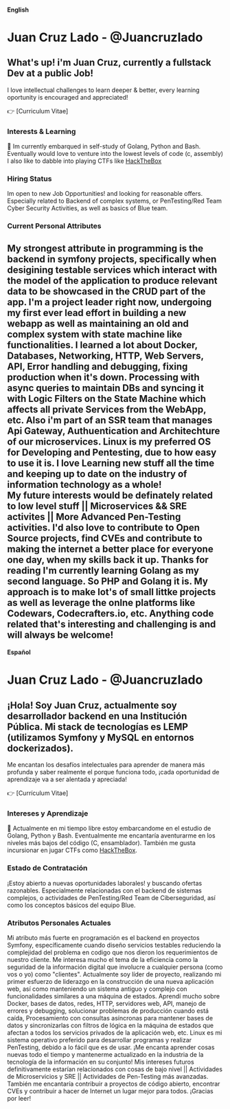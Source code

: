 #### English

# Juan Cruz Lado - @Juancruzlado

## What's up! i'm Juan Cruz, currently a fullstack Dev at a public Job! 

I love intellectual challenges to learn deeper & better, every learning oportunity is encouraged and appreciated!

:point_right: [Curriculum Vitae]

### Interests & Learning

:seedling: Im currently embarqued in self-study of Golang, Python and Bash.
Eventually would love to venture into the lowest levels of code (c, assembly)
I also like to dabble into playing CTFs like [HackTheBox](https://app.hackthebox.com/users/1449292)

### Hiring Status
Im open to new Job Opportunities! and looking for reasonable offers. Especially related to Backend of complex systems, or PenTesting/Red Team Cyber Security Activities, as well as basics of Blue team.

### Current Personal Attributes 

My strongest attribute in programming is the backend in symfony projects, specifically when desigining testable services which interact with the model of the application to produce relevant data to be showcased in the CRUD part of the app. 
I'm a project leader right now, undergoing my first ever lead effort in building a new webapp as well as maintaining an old and complex system with state machine like functionalities. I learned a lot about Docker, Databases, Networking, HTTP, Web Servers, API, Error handling and debugging, fixing production when it's down. Processing with async queries to maintain DBs and syncing it with Logic Filters on the State Machine which affects all private Services from the WebApp, etc. 
Also i'm part of an SSR team that manages Api Gateway, Authuentication and Architechture of our microservices. 
Linux is my preferred OS for Developing and Pentesting, due to how easy to use it is. I love Learning new stuff all the time and keeping up to date on the industry of information technology as a whole!  
My future interests would be definately related to low level stuff || Microservices && SRE activites || More Advanced Pen-Testing activities.
I'd also love to contribute to Open Source projects, find CVEs and contribute to making the internet a better place for everyone one day, when my skills back it up. 
Thanks for reading
I'm currently learning Golang as my second language. So PHP and Golang it is. My approach is to make lot's of small littke projects as well as leverage the onlne platforms
like Codewars, Codecrafters.io, etc. Anything code related that's interesting and challenging is and will always be welcome!  
-----------------------------------------------------------------


#### Español

# Juan Cruz Lado - @Juancruzlado

## ¡Hola! Soy Juan Cruz, actualmente soy desarrollador backend en una Institución Pública. Mi stack de tecnologías es LEMP (utilizamos Symfony y MySQL en entornos dockerizados).

Me encantan los desafíos intelectuales para aprender  de manera más profunda y saber realmente el porque funciona todo, ¡cada oportunidad de aprendizaje va a ser alentada y apreciada!

:point_right: [Currículum Vitae]

### Intereses y Aprendizaje

:seedling: Actualmente en mi tiempo libre estoy embarcandome en el estudio de Golang, Python y Bash. Eventualmente me encantaría aventurarme en los niveles más bajos del código (C, ensamblador). También me gusta incursionar en jugar CTFs como [HackTheBox](https://app.hackthebox.com/users/1449292).

### Estado de Contratación

¡Estoy abierto a nuevas oportunidades laborales! y buscando ofertas razonables. Especialmente relacionadas con el backend de sistemas complejos, o actividades de PenTesting/Red Team de Ciberseguridad, así como los conceptos básicos del equipo Blue.

### Atributos Personales Actuales

Mi atributo más fuerte en programación es el backend en proyectos Symfony, específicamente cuando diseño servicios testables reduciendo la complejidad del problema en codigo que nos dieron los requerimientos de nuestro cliente. Me interesa mucho el tema de la eficiencia como la seguridad de la información digital que involucre a cualquier persona (como vos o yo) como "clientes". Actualmente soy líder de proyecto, realizando mi primer esfuerzo de liderazgo en la construcción de una nueva aplicación web, así como manteniendo un sistema antiguo y complejo con funcionalidades similares a una máquina de estados. Aprendí mucho sobre Docker, bases de datos, redes, HTTP, servidores web, API, manejo de errores y debugging, solucionar problemas de producción cuando está caída, Procesamiento con consultas asíncronas para mantener bases de datos y sincronizarlas con filtros de lógica en la máquina de estados que afectan a todos los servicios privados de la aplicación web, etc. 
Linux es mi sistema operativo preferido para desarrollar programas y realizar PenTesting, debido a lo fácil que es de usar. ¡Me encanta aprender cosas nuevas todo el tiempo y mantenerme actualizado en la industria de la tecnología de la información en su conjunto! Mis intereses futuros definitivamente estarían relacionados con cosas de bajo nivel || Actividades de Microservicios y SRE || Actividades de Pen-Testing más avanzadas. También me encantaría contribuir a proyectos de código abierto, encontrar CVEs y contribuir a hacer de Internet un lugar mejor para todos. ¡Gracias por leer! 
